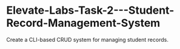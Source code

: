 # Elevate-Labs-Task-2---Student-Record-Management-System
Create a CLI-based CRUD system for managing student records.
